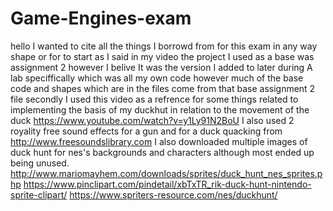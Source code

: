 # Game-Engines-exam 

hello I wanted to cite all the things I borrowd from for this exam in any way shape or for to start as I said in my video the project I used as a base was assignment 2 however I belive It was the version I added to later during A lab speciffically which was all my own code however much of the base code and shapes which are in the files come from that base assignment 2 file
secondly I used this video as a refrence for some things related to implementing the basis of my duckhut in relation to the movement of the duck 
https://www.youtube.com/watch?v=y1Ly91N2BoU
I also used 2 royality free sound effects for a gun and for a duck quacking from 
 http://www.freesoundslibrary.com
 I also downloaded multiple images of duck hunt for nes's backgrounds and characters although most ended up being unused.
http://www.mariomayhem.com/downloads/sprites/duck_hunt_nes_sprites.php
https://www.pinclipart.com/pindetail/xbTxTR_rik-duck-hunt-nintendo-sprite-clipart/
https://www.spriters-resource.com/nes/duckhunt/
